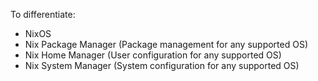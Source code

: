 To differentiate:

- NixOS
- Nix Package Manager (Package management for any supported OS)
- Nix Home Manager (User configuration for any supported OS)
- Nix System Manager (System configuration for any supported OS)
